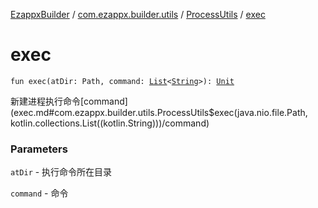 [EzappxBuilder](../../index.md) / [com.ezappx.builder.utils](../index.md) / [ProcessUtils](index.md) / [exec](./exec.md)

# exec

`fun exec(atDir: Path, command: `[`List`](https://kotlinlang.org/api/latest/jvm/stdlib/kotlin.collections/-list/index.html)`<`[`String`](https://kotlinlang.org/api/latest/jvm/stdlib/kotlin/-string/index.html)`>): `[`Unit`](https://kotlinlang.org/api/latest/jvm/stdlib/kotlin/-unit/index.html)

新建进程执行命令[command](exec.md#com.ezappx.builder.utils.ProcessUtils$exec(java.nio.file.Path, kotlin.collections.List((kotlin.String)))/command)

### Parameters

`atDir` - 执行命令所在目录

`command` - 命令